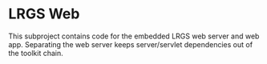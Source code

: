 # LRGS Web

This subproject contains code for the embedded LRGS web server and web app.
Separating the web server keeps server/servlet dependencies out of the toolkit chain.